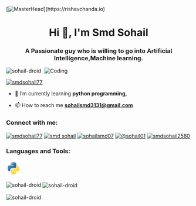 [![MasterHead](https://1.bp.blogspot.com/-7A4WynwLsM...)](https://rishavchanda.io)
<h1 align="center">Hi 👋, I'm Smd Sohail</h1>
<h3 align="center">A Passionate guy who is willing to go into Artificial Intelligence,Machine learning.</h3>
<img align="right" alt="Coding" width="400" src="https://camo.githubusercontent.com/cae12fddd9d6982901d82580bdf321d81fb299141098ca1c2d4891870827bf17/68747470733a2f2f6d69726f2e6d656469756d2e636f6d2f6d61782f313336302f302a37513379765349765f7430696f4a2d5a2e676966">

<p align="left"> <img src="https://komarev.com/ghpvc/?username=sohail-droid&label=Profile%20views&color=0e75b6&style=flat" alt="sohail-droid" /> </p>

<p align="left"> <a href="https://twitter.com/smdsohail77" target="blank"><img src="https://img.shields.io/twitter/follow/smdsohail77?logo=twitter&style=for-the-badge" alt="smdsohail77" /></a> </p>

- 🌱 I’m currently learning **python programming,**

- 📫 How to reach me **sohailsmd3131@gmail.com**

<h3 align="left">Connect with me:</h3>
<p align="left">
<a href="https://twitter.com/smdsohail77" target="blank"><img align="center" src="https://raw.githubusercontent.com/rahuldkjain/github-profile-readme-generator/master/src/images/icons/Social/twitter.svg" alt="smdsohail77" height="30" width="40" /></a>
<a href="https://linkedin.com/in/smd sohail" target="blank"><img align="center" src="https://raw.githubusercontent.com/rahuldkjain/github-profile-readme-generator/master/src/images/icons/Social/linked-in-alt.svg" alt="smd sohail" height="30" width="40" /></a>
<a href="https://instagram.com/sohailsmd07" target="blank"><img align="center" src="https://raw.githubusercontent.com/rahuldkjain/github-profile-readme-generator/master/src/images/icons/Social/instagram.svg" alt="sohailsmd07" height="30" width="40" /></a>
<a href="https://hashnode.com/@sohail01" target="blank"><img align="center" src="https://raw.githubusercontent.com/rahuldkjain/github-profile-readme-generator/master/src/images/icons/Social/hashnode.svg" alt="@sohail01" height="30" width="40" /></a>
<a href="https://auth.geeksforgeeks.org/user/smdsohail2580" target="blank"><img align="center" src="https://raw.githubusercontent.com/rahuldkjain/github-profile-readme-generator/master/src/images/icons/Social/geeks-for-geeks.svg" alt="smdsohail2580" height="30" width="40" /></a>
</p>

<h3 align="left">Languages and Tools:</h3>
<p align="left"> <a href="https://www.python.org" target="_blank" rel="noreferrer"> <img src="https://raw.githubusercontent.com/devicons/devicon/master/icons/python/python-original.svg" alt="python" width="40" height="40"/> </a> </p>

<p><img align="left" src="https://github-readme-stats.vercel.app/api/top-langs?username=sohail-droid&show_icons=true&locale=en&layout=compact" alt="sohail-droid" /></p>

<p>&nbsp;<img align="center" src="https://github-readme-stats.vercel.app/api?username=sohail-droid&show_icons=true&locale=en" alt="sohail-droid" /></p>

<p><img align="center" src="https://github-readme-streak-stats.herokuapp.com/?user=sohail-droid&" alt="sohail-droid" /></p>
 
